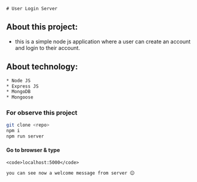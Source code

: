 `# User Login Server`

## About this project:

* this is a simple node js application where a user can create an account and login to their account.

## About technology:
``` bash
* Node JS
* Express JS
* MongoDB 
* Mongoose
```

### For observe this project 

``` bash
git clone <repo>
npm i
npm run server
```

#### Go to browser & type

```
<code>localhost:5000</code>

you can see now a welcome message from server 😊
```
